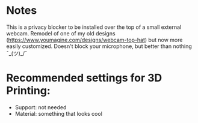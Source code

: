 # Notes
This is a privacy blocker to be installed over the top of a small external webcam. Remodel of one of my old designs (https://www.youmagine.com/designs/webcam-top-hat) but now more easily customized. Doesn't block your microphone, but better than nothing ¯\_(ツ)_/¯

# Recommended settings for 3D Printing:
- Support: not needed
- Material: something that looks cool

